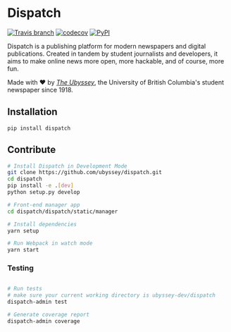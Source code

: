 Dispatch
=====================
[![Travis branch](https://img.shields.io/travis/ubyssey/dispatch/develop.svg)](https://travis-ci.org/ubyssey/dispatch)
[![codecov](https://codecov.io/gh/ubyssey/dispatch/branch/develop/graph/badge.svg)](https://codecov.io/gh/ubyssey/dispatch)
[![PyPI](https://img.shields.io/pypi/v/dispatch.svg)](https://pypi.python.org/pypi/dispatch)

Dispatch is a publishing platform for modern newspapers and digital publications. Created in tandem by student journalists and developers, it aims to make online news more open, more hackable, and of course, more fun.

Made with :heart: by [_The Ubyssey_](https://www.ubyssey.ca/), the University of British Columbia's student newspaper since 1918.

## Installation

```
pip install dispatch
```

## Contribute

```bash
# Install Dispatch in Development Mode
git clone https://github.com/ubyssey/dispatch.git
cd dispatch
pip install -e .[dev]
python setup.py develop
```

```bash
# Front-end manager app
cd dispatch/dispatch/static/manager

# Install dependencies
yarn setup

# Run Webpack in watch mode
yarn start
```

### Testing

```bash

# Run tests
# make sure your current working directory is ubyssey-dev/dispatch
dispatch-admin test

# Generate coverage report
dispatch-admin coverage
```
